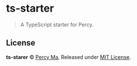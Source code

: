 # ts-starter

> A TypeScript starter for Percy.

## License

**ts-starer** © [Percy Ma](https://github.com/kecrily), Released under [MIT License](LICENSE).
